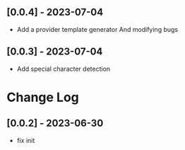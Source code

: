 <!--
 * @Author: cheng
 * @Version: 1.0
 * @Date: 2023-06-29 16:18:39
 * @LastEditors: cheng
 * @LastEditTime: 2023-07-11 17:39:18
 * @FilePath: \provider-temp-generator\CHANGELOG.md
 * @ObjectDescription: 
-->

## [0.0.4] - 2023-07-04

- Add a provider template generator And modifying bugs

## [0.0.3] - 2023-07-04

- Add special character detection

# Change Log

## [0.0.2] - 2023-06-30

- fix init

